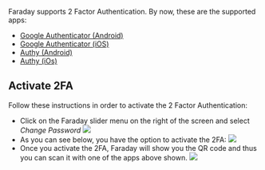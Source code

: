 Faraday supports 2 Factor Authentication. By now, these are the supported apps:

* [Google Authenticator (Android)](https://play.google.com/store/apps/details?id=com.google.android.apps.authenticator2&hl=en)
* [Google Authenticator (iOS)](https://itunes.apple.com/us/app/google-authenticator/id388497605?mt=8)
* [Authy (Android)](https://play.google.com/store/apps/details?id=com.authy.authy&hl=en)
* [Authy (iOs)](https://itunes.apple.com/us/app/authy/id494168017?mt=8)

## Activate 2FA

Follow these instructions in order to activate the 2 Factor Authentication:

* Click on the Faraday slider menu on the right of the screen and select _Change Password_
![](https://raw.github.com/wiki/infobyte/faraday/images/2FA/menu.png)
* As you can see below, you have the option to activate the 2FA:
![](https://raw.github.com/wiki/infobyte/faraday/images/2FA/change_password.png)
* Once you activate the 2FA, Faraday will show you the QR code and thus you can scan it with one of the apps above shown.
![](https://raw.github.com/wiki/infobyte/faraday/images/2FA/2fa_activate.png)